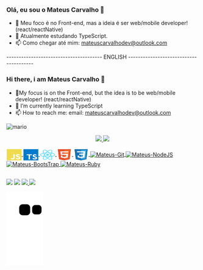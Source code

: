### Olá, eu sou o Mateus Carvalho 👋


- 🔭 Meu foco é no Front-end, mas a ideia é ser web/mobile developer! (react/reactNative)
- 🌱 Atualmente estudando TypeScript.
- 📫 Como chegar até mim: mateuscarvalhodev@outlook.com


--------------------------------------- ENGLISH ---------------------------------------

### Hi there, i am Mateus Carvalho 👋

- 🔭My focus is on the Front-end, but the idea is to be web/mobile developer! (react/reactNative)
- 🌱 I’m currently learning TypeScript
- 📫 How to reach me: email: mateuscarvalhodev@outlook.com 

![mario](https://user-images.githubusercontent.com/71903343/197866667-e931aa3b-b1c7-417c-b4de-e9405ab890a8.gif)


<div align="center">
  <a href="https://github.com/mateuscarvalhodev">
  <img height="180em" src="https://github-readme-stats.vercel.app/api?username=mateuscarvalhodev&show_icons=true&theme=dracula&include_all_commits=true&count_private=true"/>
  <img height="180em" src="https://github-readme-stats.vercel.app/api/top-langs/?username=mateuscarvalhodev&layout=compact&langs_count=7&theme=dracula"/>
</div>

<div style="display: inline_block"><br>
  <img align="center" alt="Mateus-Js" height="30" width="40" src="https://raw.githubusercontent.com/devicons/devicon/master/icons/javascript/javascript-plain.svg">
  <img align="center" alt="Mateus-Ts" height="30" width="40" src="https://raw.githubusercontent.com/devicons/devicon/master/icons/typescript/typescript-plain.svg">
  <img align="center" alt="Mateus-React" height="30" width="40" src="https://raw.githubusercontent.com/devicons/devicon/master/icons/react/react-original.svg">
  <img align="center" alt="Mateus-HTML" height="30" width="40" src="https://raw.githubusercontent.com/devicons/devicon/master/icons/html5/html5-original.svg">
  <img align="center" alt="Mateus-CSS" height="30" width="40" src="https://raw.githubusercontent.com/devicons/devicon/master/icons/css3/css3-original.svg">
  <img align="center" alt="Mateus-Git" height="30" width="40" src="https://cdn.jsdelivr.net/gh/devicons/devicon/icons/git/git-original.svg" />
  <img align="center" alt="Mateus-NodeJS" height="30" width="40" src="https://cdn.jsdelivr.net/gh/devicons/devicon/icons/nodejs/nodejs-original.svg" />
  <img align="center" alt="Mateus-BootsTrap" height="30" width="40" src="https://cdn.jsdelivr.net/gh/devicons/devicon/icons/bootstrap/bootstrap-original.svg" />
  <img align="center" alt="Mateus-Ruby" height="30" width="40" src="https://cdn.jsdelivr.net/gh/devicons/devicon/icons/ruby/ruby-original.svg" />





  
</div>

 ##
 
<div> 
  
  <a target="_blank" href="https://instagram.com/mateuscarvalho1" target="_blank"><img src="https://img.shields.io/badge/-Instagram-%23E4405F?style=for-the-badge&logo=instagram&logoColor=white" target="_blank"></a> 
  <a href = "mailto:z.mateusc@gmail.com"><img src="https://img.shields.io/badge/-Gmail-%23333?style=for-the-badge&logo=gmail&logoColor=white" target="_blank"></a>
  <a href = "mailto:mateuscarvalhodev@outlook.com"> <img src="https://img.shields.io/badge/Microsoft_Outlook-0078D4?style=for-the-badge&logo=microsoft-outlook&logoColor=white">
  <a href="https://www.linkedin.com/in/mateus-carvalho-89383b181/" target="_blank"><img src="https://img.shields.io/badge/-LinkedIn-%230077B5?style=for-the-badge&logo=linkedin&logoColor=white" target="_blank"></a> 
 
 
 ![snake gif](https://github.com/mateuscarvalhodev/mateuscarvalhodev/blob/output/github-contribution-grid-snake.svg)

</div>
